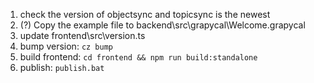 1. check the version of objectsync and topicsync is the newest
1. (?) Copy the example file to backend\src\grapycal\Welcome.grapycal
1. update frontend\src\version.ts
1. bump version: `cz bump`
1. build frontend: `cd frontend && npm run build:standalone`
1. publish: `publish.bat`
